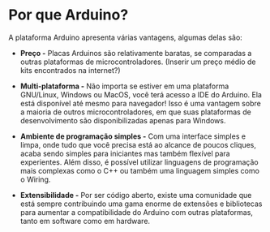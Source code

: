 # Por que Arduino?

A plataforma Arduino apresenta várias vantagens, algumas delas são:

+ **Preço -** Placas Arduinos são relativamente baratas, se comparadas a outras plataformas de microcontroladores. (Inserir um preço médio de kits encontrados na internet?)

+ **Multi-plataforma  -** Não importa se estiver em uma plataforma GNU/Linux, Windows ou MacOS, você terá acesso a IDE do Arduino. Ela está disponível até mesmo para navegador! Isso é uma vantagem sobre a maioria de outros microcontroladores, em que suas plataformas de desenvolvimento são disponibilizadas apenas para Windows.

+ **Ambiente de programação simples -** Com uma interface simples e limpa, onde tudo que você precisa está ao alcance de poucos cliques, acaba sendo simples para iniciantes mas  também flexível para experientes. Além disso, é possível utilizar linguagens de programação mais complexas como o C++ ou também uma linguagem simples como o Wiring.

+ **Extensibilidade -** Por ser código aberto, existe uma comunidade que está sempre contribuindo uma gama enorme de extensões e bibliotecas para aumentar a compatibilidade do Arduino com outras plataformas, tanto em software como em hardware.
